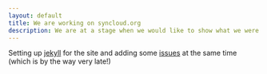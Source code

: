 ```yaml
---
layout: default
title: We are working on syncloud.org
description: We are at a stage when we would like to show what we were working on for the last year to the wider audience.
---
```


<div class="container_12">
    <p>
        Setting up <a href="http://jekyllrb.com/">jekyll</a> for the site and adding some <a href="https://github.com/syncloud/syncloud/issues">issues</a> at the same time (which is by the way very late!)
    </p>
</div>